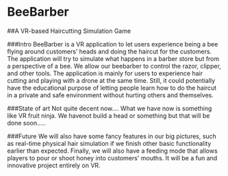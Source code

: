 # BeeBarber

##A VR-based Haircutting Simulation Game 

###Intro
BeeBarber is a VR application to let users experience being a bee flying around customers’ heads and doing the haircut for the customers. The application will try to simulate what happens in a barber store but from a perspective of a bee. We allow our beebarber to control the razor, clipper, and other tools. The application is mainly for users to experience hair cutting and playing with a drone at the same time. Still, it could potentially have the educational purpose of letting people learn how to do the haircut in a private and safe environment without hurting others and themselves. 

###State of art
Not quite decent now.... What we have now is something like VR fruit ninja. We havenot build a head or something but that will be done soon.....

###Future
We will also have some fancy features in our big pictures, such as real-time physical hair simulation if we finish other basic functionality earlier than expected. Finally, we will also have a feeding mode that allows players to pour or shoot honey into customers' mouths. It will be a fun and innovative project entirely on VR.

